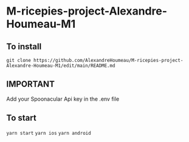 # M-ricepies-project-Alexandre-Houmeau-M1

## To install
```git clone https://github.com/AlexandreHoumeau/M-ricepies-project-Alexandre-Houmeau-M1/edit/main/README.md```

## IMPORTANT
Add your Spoonacular Api key in the .env file 

## To start
```yarn start```
```yarn ios```
```yarn android```

